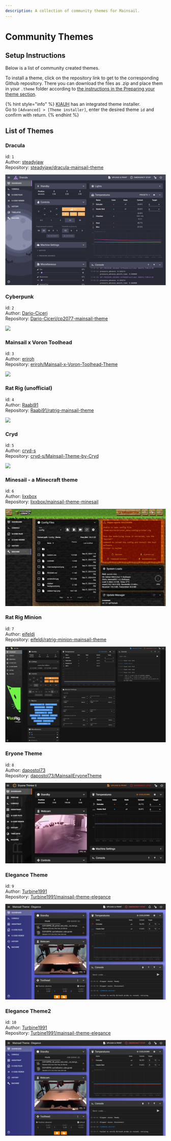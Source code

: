 ```yaml
---
description: A collection of community themes for Mainsail.
---
```


# Community Themes

## Setup Instructions <a href="#setup-instructions" id="setup-instructions"></a>

Below is a list of community created themes.

To install a theme, click on the repository link to get to the corresponding Github repository. There you can download the files as .zip and place them in your `.theme` folder according to [the instructions in the Preparing your theme section](https://docs.mainsail.xyz/theming/prepare#directory-structure).

{% hint style="info" %}
[KIAUH](https://docs.mainsail.xyz/setup/kiauh) has an integrated theme installer.\
Go to `[Advanced] > [Theme installer]`, enter the desired theme `id` and confirm with return.
{% endhint %}

## List of Themes

### Dracula

id: `1`\
Author: [steadyjaw](https://www.github.com/steadyjaw/)\
Repository: [steadyjaw/dracula-mainsail-theme](https://www.github.com/steadyjaw/dracula-mainsail-theme/)

![](https://raw.githubusercontent.com/steadyjaw/dracula-mainsail-theme/master/screenshot.jpg)

### Cyberpunk

id: `2`\
Author: [Dario-Ciceri](https://www.github.com/Dario-Ciceri/)\
Repository: [Dario-Ciceri/cp2077-mainsail-theme](https://www.github.com/Dario-Ciceri/cp2077-mainsail-theme/)

![](https://raw.githubusercontent.com/Dario-Ciceri/cp2077-mainsail-theme/master/screenshot.jpg)

### Mainsail x Voron Toolhead

id: `3`\
Author: [eriroh](https://www.github.com/eriroh/)\
Repository: [eriroh/Mainsail-x-Voron-Toolhead-Theme](https://www.github.com/eriroh/Mainsail-x-Voron-Toolhead-Theme/)

![](https://raw.githubusercontent.com/eriroh/Mainsail-x-Voron-Toolhead-Theme/master/screenshot.jpg)

### Rat Rig (unofficial)

id: `4`\
Author: [Raabi91](https://www.github.com/Raabi91/)\
Repository: [Raabi91/ratrig-mainsail-theme](https://www.github.com/Raabi91/ratrig-mainsail-theme/)

![](https://raw.githubusercontent.com/Raabi91/ratrig-mainsail-theme/master/screenshot.jpg)

### Cryd

id: `5`\
Author: [cryd-s](https://www.github.com/cryd-s/)\
Repository: [cryd-s/Mainsail-Theme-by-Cryd](https://www.github.com/cryd-s/Mainsail-Theme-by-Cryd/)

![](https://raw.githubusercontent.com/cryd-s/Mainsail-Theme-by-Cryd/master/screenshot.jpg)

### Minesail - a Minecraft theme

id: `6`\
Author: [lixxbox](https://www.github.com/lixxbox/)\
Repository: [lixxbox/mainsail-theme-minesail](https://www.github.com/lixxbox/mainsail-theme-minesail/)

![](https://raw.githubusercontent.com/lixxbox/mainsail-theme-minesail/master/screenshot.jpg)

### Rat Rig Minion

id: `7`\
Author: [eifeldj](https://www.github.com/eifeldj/)\
Repository: [eifeldj/ratrig-minion-mainsail-theme](https://www.github.com/eifeldj/ratrig-minion-mainsail-theme/)

![](https://raw.githubusercontent.com/eifeldj/ratrig-minion-mainsail-theme/master/screenshot.jpg)

### Eryone Theme

id: `8`\
Author: [dapostol73](https://www.github.com/dapostol73/)\
Repository: [dapostol73/MainsailEryoneTheme](https://www.github.com/dapostol73/MainsailEryoneTheme/)

![](https://raw.githubusercontent.com/dapostol73/MainsailEryoneTheme/master/screenshot.jpg)

### Elegance Theme

id: `9`\
Author: [Turbine1991](https://www.github.com/Turbine1991/)\
Repository: [Turbine1991/mainsail-theme-elegance](https://www.github.com/Turbine1991/mainsail-theme-elegance/)

![](https://raw.githubusercontent.com/Turbine1991/mainsail-theme-elegance/master/screenshot.jpg)

### Elegance Theme2

id: `10`\
Author: [Turbine1991](https://www.github.com/Turbine1991/)\
Repository: [Turbine1991/mainsail-theme-elegance](https://www.github.com/Turbine1991/mainsail-theme-elegance/)

![](https://raw.githubusercontent.com/Turbine1991/mainsail-theme-elegance/master/screenshot.jpg)

